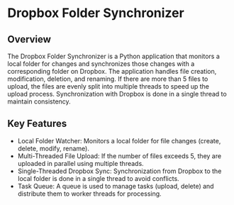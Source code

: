 # Dropbox Folder Synchronizer

## Overview

The Dropbox Folder Synchronizer is a Python application that monitors a local folder for changes and synchronizes those changes with a corresponding folder on Dropbox. The application handles file creation, modification, deletion, and renaming. If there are more than 5 files to upload, the files are evenly split into multiple threads to speed up the upload process. Synchronization with Dropbox is done in a single thread to maintain consistency.

## Key Features

- Local Folder Watcher: Monitors a local folder for file changes (create, delete, modify, rename).
- Multi-Threaded File Upload: If the number of files exceeds 5, they are uploaded in parallel using multiple threads.
- Single-Threaded Dropbox Sync: Synchronization from Dropbox to the local folder is done in a single thread to avoid conflicts.
- Task Queue: A queue is used to manage tasks (upload, delete) and distribute them to worker threads for processing.